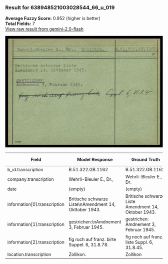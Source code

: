 ### Result for 638948521003028544_66_u_019
**Average Fuzzy Score:** 0.952 (higher is better)<br>
**Total Fields:** 7<br>
[View raw result from gemini-2.0-flash](https://github.com/RISE-UNIBAS/humanities_data_benchmark/blob/main/results/2025-10-24/T0313/request_T0313_638948521003028544_66_u_019.json)

<img src="https://github.com/RISE-UNIBAS/humanities_data_benchmark/blob/main/benchmarks/blacklist/images/638948521003028544_66_u_019.jpg?raw=true" alt="638948521003028544_66_u_019" width="600px">

| Field | Model Response | Ground Truth | Fuzzy Score | Match |
|-------|----------------|--------------|-------------|-------|
| b_id.transcription | B.51.322.GB.1162 | B.51.322.GB.1162. | 0.970 | ✅ |
| company.transcription | Wehrli-Bleuler E., Dr., | Wehrli-Bleuler E., Dr. | 0.978 | ✅ |
| date | (empty) | (empty) | 1.000 | ✅ |
| information[0].transcription | Britische schwarze Liste\nAmendment 14, Okttober 1943. | Britische schwarze Liste<br>Amendment 14, Oktober 1943. | 0.962 | ✅ |
| information[1].transcription | gestrichen:\nAmdnement 3, Februar 1945. | gestrichen:<br>Amdnement 3, Februar 1945. | 0.961 | ✅ |
| information[2].transcription | fig ruch auf franz. birte Suppel. 6, 31.8.78. | fig noch auf franz. liste Suppl. 6, 31.8.45. | 0.854 | ❌ |
| location.transcription | Zollikon. | Zollikon | 0.941 | ✅ |
